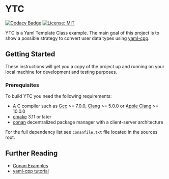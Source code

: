 # YTC

[![Codacy Badge][codacy-badge]][codacy-link]
[![License: MIT][license-badge]](./LICENSE)

YTC is a Yaml Template Class example. The main goal of this project is to show a possible strategy to
convert user data types using [yaml-cpp][yaml-cpp-link].

## Getting Started

These instructions will get you a copy of the project up and running on your local machine for
development and testing purposes.

### Prerequisites

To build YTC you need the following requirements:

- A C compiler such as  [Gcc][gcc-link] >= 7.0.0, [Clang][clang-link] >= 5.0.0 or [Apple Clang][apple-link] >= 10.0.0
- [cmake][cmake-link] 3.11 or later
- [conan][conan-link] decentralized package manager with a client-server architecture

For the full dependency list see `conanfile.txt` file located in the sources root.

## Further Reading

- [Conan Examples][conan-examples]
- [yaml-cpp tutorial][yaml-tutor]

[codacy-badge]: https://api.codacy.com/project/badge/Grade/158b7d0c184147ce9d13e087f1983b6c
[codacy-link]:  https://www.codacy.com/manual/klay/ytc?utm_source=github.com&amp;utm_medium=referral&amp;utm_content=sergeyklay/ytc&amp;utm_campaign=Badge_Grade
[license-badge]: https://img.shields.io/badge/License-MIT-blue.svg
[yaml-cpp-link]: https://github.com/jbeder/yaml-cpp
[yaml-tutor]: https://github.com/jbeder/yaml-cpp/wiki/Tutorial
[gcc-link]: https://gcc.gnu.org
[clang-link]: https://clang.llvm.org
[apple-link]: https://apps.apple.com/us/app/xcode/id497799835
[cmake-link]: https://cmake.org/
[conan-link]: https://conan.io
[conan-examples]: https://github.com/conan-io/examples


